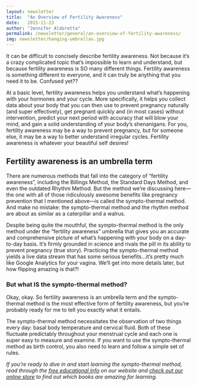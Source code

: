 ```yaml
---
layout: newsletter
title:  "An Overview of Fertility Awareness"
date:   2015-11-23
author: "Jennifer Aldoretta"
permalink: /newsletter/general/an-overview-of-fertility-awareness/
img: newsletter/hanging-umbrellas.jpg
---
```


It can be difficult to concisely describe fertility awareness. Not because it&rsquo;s a crazy complicated topic that&rsquo;s impossible to learn and understand, but because fertility awareness is SO many different things. Fertility awareness is something different to everyone, and it can truly be anything that you need it to be. Confused yet??

At a basic level, fertility awareness helps you understand what&rsquo;s happening with your hormones and your cycle. More specifically, it helps you collect data about your body that you can then use to prevent pregnancy naturally (and super effectively), get pregnant quickly and (in most cases) without intervention, predict your next period with accuracy that will blow your mind, and gain a solid understanding of your body&rsquo;s shenanigans. For you, fertility awareness may be a way to prevent pregnancy, but for someone else, it may be a way to better understand irregular cycles. Fertility awareness is whatever your beautiful self desires!

## Fertility awareness is an umbrella term ##

There are numerous methods that fall into the category of &ldquo;fertility awareness&rdquo;, including the Billings Method, the Standard Days Method, and even the outdated Rhythm Method. But the method we&rsquo;re discussing here—the one with all of those ridiculously awesome benefits like pregnancy prevention that I mentioned above—is called the sympto-thermal method. And make no mistake: the sympto-thermal method and the rhythm method are about as similar as a caterpillar and a walrus. 

Despite being quite the mouthful, the sympto-thermal method is the only method under the &ldquo;fertility awareness&rdquo; umbrella that gives you an accurate and comprehensive picture of what&rsquo;s happening with your body on a day-to-day basis. It&rsquo;s firmly grounded in science and rivals the pill in its ability to prevent pregnancy (true story). Practicing the sympto-thermal method yields a live data stream that has some serious benefits...it&rsquo;s pretty much like Google Analytics for your vagina. We&rsquo;ll get into more details later, but how flipping amazing is that?!

### But what IS the sympto-thermal method? ###

Okay, okay. So fertility awareness is an umbrella term and the sympto-thermal method is the most effective form of fertility awareness, but you&rsquo;re probably ready for me to tell you exactly what it entails.

The sympto-thermal method necessitates the observation of two things every day: basal body temperature and cervical fluid. Both of these fluctuate predictably throughout your menstrual cycle and each one is super easy to measure and examine. If you want to use the sympto-thermal method as birth control, you also need to learn and follow a simple set of rules.

*If you&rsquo;re ready to dive in and start learning the sympto-thermal method, read through the <a class="text-link" href="/the-cycle">free educational info</a> on our website and <a class="text-link" href="/store">check out our online store</a> to find out which books are amazing for learning.*